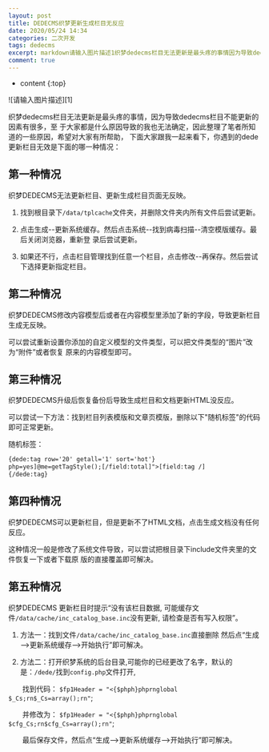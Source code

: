```yaml
---
layout: post
title: DEDECMS织梦更新生成栏目无反应
date: 2020/05/24 14:34
categories: 二次开发
tags: dedecms
excerpt: markdown请输入图片描述1织梦dedecms栏目无法更新是最头疼的事情因为导致dedecms栏目不能更新的因素有很多至于大家都是什么原因导致的我也无法确定因此整理了笔者所知道的一些原因希望对大家有所帮助下面大家跟我一起来看下你遇到的dede更新栏目无效是下面的哪一种情况第一种情况织梦DEDECMS无法更新栏目更新生成栏目页面无反映1找到根目录下datatplcache文件夹并删除文件夹内所有
comment: true
---
```


* content
{:top}

<!--markdown-->![请输入图片描述][1]织梦dedecms栏目无法更新是最头疼的事情，因为导致dedecms栏目不能更新的因素有很多，至 于大家都是什么原因导致的我也无法确定，因此整理了笔者所知道的一些原因，希望对大家有所帮助， 下面大家跟我一起来看下，你遇到的dede更新栏目无效是下面的哪一种情况：## 第一种情况织梦DEDECMS无法更新栏目、更新生成栏目页面无反映。1. 找到根目录下`/data/tplcache`文件夹，并删除文件夹内所有文件后尝试更新。2. 点击生成--更新系统缓存。然后点击系统--找到病毒扫描--清空模版缓存。最后关闭浏览器，重新登 录后尝试更新。3. 如果还不行，点击栏目管理找到任意一个栏目，点击修改--再保存。然后尝试下选择更新指定栏目。## 第二种情况织梦DEDECMS修改内容模型后或者在内容模型里添加了新的字段，导致更新栏目生成无反映。可以尝试重新设置你添加的自定义模型的文件类型，可以把文件类型的“图片”改为“附件”或者恢复 原来的内容模型即可。## 第三种情况织梦DEDECMS升级后恢复备份后导致生成栏目和文档更新HTML没反应。可以尝试一下方法：找到栏目列表模版和文章页模版，删除以下"随机标签"的代码即可正常更新。随机标签：```html{dede:tag row='20' getall='1' sort='hot'}php=yes]@me=getTagStyle();[/field:total]">[field:tag /]{/dede:tag}```## 第四种情况织梦DEDECMS可以更新栏目，但是更新不了HTML文档，点击生成文档没有任何反应。这种情况一般是修改了系统文件导致，可以尝试把根目录下include文件夹里的文件恢复一下或者下载原 版的直接覆盖即可解决。## 第五种情况织梦DEDECMS 更新栏目时提示“没有该栏目数据, 可能缓存文件`/data/cache/inc_catalog_base.inc`没有更新, 请检查是否有写入权限”。1. 方法一：找到文件`/data/cache/inc_catalog_base.inc`直接删除 然后点“生成——>更新系统缓存——>开始执行”即可解决。2. 方法二：打开织梦系统的后台目录,可能你的已经更改了名字，默认的是：`/dede/`找到`config.php`文件打开,　　找到代码： `$fp1Header = "<{$phph}phprnglobal $_Cs;rn$_Cs=array();rn"`;　　并修改为： `$fp1Header = "<{$phph}phprnglobal $cfg_Cs;rn$cfg_Cs=array();rn"`;　　最后保存文件，然后点“生成-->更新系统缓存-->开始执行”即可解决。  [1]: http://pic1.codeinfo.top/typora/%E9%BB%98%E8%AE%A4%E6%96%87%E4%BB%B61590651068439.jpg
    